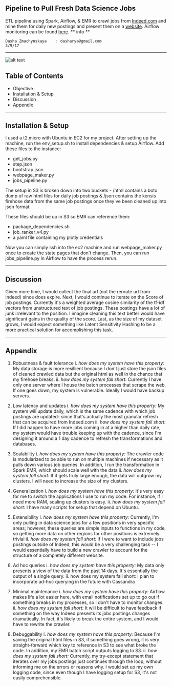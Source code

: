 Pipeline to Pull Fresh Data Science Jobs
----
ETL pipeline using Spark, Airflow, & EMR to crawl jobs from [Indeed.com](https://www.indeed.com/) and mine them for daily new postings and present them on a [website](http://www.jobs.com.s3-website-us-east-1.amazonaws.com/). Airflow monitoring can be found [here](http://ec2-54-82-204-189.compute-1.amazonaws.com:8080/admin/).
** info **  

    Dasha Zmachynskaya    : dasharya@gmail.com
    3/9/17

----

![alt text](data/DAG "DAG")

Table of Contents
----
- Objective
- Installation & Setup
- Discussion
- Appendix
----
Installation & Setup
----

I used a t2.micro with Ubuntu in EC2 for my project. After setting up the machine, run the env_setup.sh to install dependencies & setup Airflow. Add these files to the instance:

- get_jobs.py
- step.json
- bootstrap.json
- webpage_maker.py
- jobs_pipeline.py

The setup in S3 is broken down into two buckets - /html contains a boto dump of raw html files for daily job postings & /json contains the kensis firehose data from the same job postings once they've been cleaned up into json format.

These files should be up in S3 so EMR can reference them:
- package_dependencies.sh
- job_ranker_v4.py
- a yaml file containing my plotly credentials

Now you can simply ssh into the ec2 machine and run webpage_maker.py once to create the state pages that don't change. Then, you can run jobs_pipeline.py in Airflow to have the process rerun.

----
Discussion
----

Given more time, I would collect the final url (not the reroute url from indeed) since does expire. Next, I would continue to iterate on the Score of job postings. Currently it's a weighted average cosine similarity of the tf-idf vectors from unstructured text of job postings. These postings have a lot of junk irrelevant to the position. I imagine cleaning this text better would have significant gains in the quality of the score. Last, as the size of my dataset grows, I would expect something like Latent Sensitivity Hashing to be a more practical solution for accomplishing this task.

---
Appendix
---

1. Robustness & fault tolerance
  i. *how does my system have this property:*
  My data storage is more resillient because I don't just store the json files of cleaned crawled data but the original html as well in the chance that my firehose breaks.
  ii. *how does my system fall short:*
  Currently I have only one server where I house the batch processes that scrape the web. If one goes down, my system is vulnerable. Ideally I would have backup servers.

2. Low latency and updates
  i. *how does my system have this property:*
  My system will update daily, which is the same cadence with which job postings are updated- since that's actually the most granular refresh that can be acquired from Indeed.com
  ii. *how does my system fall short:*
  If I did happen to have more jobs coming in at a higher than daily rate, my system would have trouble keeping up with the cadence, since I'm designing it around a 1 day cadence to refresh the transformations and databases.

3. Scalability
  i. *how does my system have this property:*
  The crawler code is modularized to be able to run on multiple machines if necessary as it pulls down various job queries. In addition, I run the transformation in Spark EMR, which should scale well with the data
  ii. *how does my system fall short:*
  If it gets truly large enough, the data will outgrow my clusters. I will need to increase the size of my clusters.

4. Generalization
  i. *how does my system have this property:*
  It's very easy for me to switch the applications I use to run my code. For instance, if I need more RAM, scaling up clusters is easy.
  ii. *how does my system fall short:*
  I have many scripts for setup that depend on Ubuntu.

5. Extensibility
  i. *how does my system have this property:*
  Currently, I'm only pulling in data science jobs for a few positions in very specific areas; however, these queries are simple inputs to functions in my code, so getting more data on other regions for other positions is extremely trivial
  ii. *how does my system fall short:*
  If I were to want to include jobs postings outside of Indeed, this would be a very challenging task -- I would essentially have to build a new crawler to account for the structure of a completely different website.

6. Ad hoc queries
  i. *how does my system have this property:*
  My data only presents a view of the data from the past 14 days. It's essentially the output of a single query.
  ii. how does my system fall short:
  I plan to incorporate ad-hoc querying in the future with Cassandra

7. Minimal maintenance
  i. *how does my system have this property:*
  Airflow makes life a lot easier here, with email notifications set up to go out if something breaks in my processes, so I don't have to monitor changes.
  ii. *how does my system fall short:*
  It will be difficult to have feedback if something on the way Indeed presents its jobs postings changes dramatically. In fact, it's likely to break the entire system, and I would have to rewrite the crawler.

8. Debuggability
  i. *how does my system have this property:*
  Because I'm saving the original html files in S3, if something goes wrong, it is very straight-forward which key to reference in S3 to see what broke the code. In addition, my EMR batch script outputs logging to S3.
  ii. *how does my system fall short:*
  Currently, my try-except statement that iterates over my jobs postings just continues through the loop, without informing me on the errors or reasons why. I would set up my own logging code, since even though I have logging setup for S3, it's not easily comprehensible.

